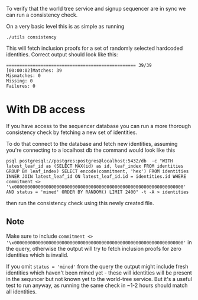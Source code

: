 To verify that the world tree service and signup sequencer are in sync we can run a consistency check.

On a very basic level this is as simple as running

```plaintext
./utils consistency
```

This will fetch inclusion proofs for a set of randomly selected hardcoded identities. Correct output should look like this:

```plaintext
================================================= 39/39 [00:00:02]Matches: 39
Mismatches: 0
Missing: 0
Failures: 0
```

# With DB access

If you have access to the sequencer database you can run a more thorough consistency check by fetching a new set of identities.

To do that connect to the database and fetch new identities, assuming you're connecting to a localhost db the command would look like this

```plaintext
psql postgresql://postgres:postgres@localhost:5432/db  -c "WITH latest_leaf_id as (SELECT MAX(id) as id, leaf_index FROM identities GROUP BY leaf_index) SELECT encode(commitment, 'hex') FROM identities INNER JOIN latest_leaf_id ON latest_leaf_id.id = identities.id WHERE commitment <> '\x0000000000000000000000000000000000000000000000000000000000000000' AND status = 'mined' ORDER BY RANDOM() LIMIT 2400" -t -A > identities
```

then run the consistency check using this newly created file.

## Note

Make sure to include `commitment <> '\x0000000000000000000000000000000000000000000000000000000000000000'` in the query, otherwise the output will try to fetch inclusion proofs for zero identities which is invalid.

If you omit `status = 'mined'` from the query the output might include fresh identities which haven't been mined yet - these will identities will be present in the sequncer but not known yet to the world-tree service. But it's a useful test to run anyway, as running the same check in ~1-2 hours should match all identities.
